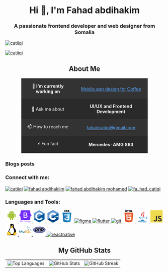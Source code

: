 <h1 align="center">Hi 👋, I'm Fahad abdihakim</h1>
<h3 align="center">A passionate frontend developer and web designer from Somalia</h3>

<p align="left"> <img src="https://komarev.com/ghpvc/?username=catiiqi&label=Profile%20views&color=0e75b6&style=flat" alt="catiiqi" /> </p>

<p align="left"> <a href="https://github.com/ryo-ma/github-profile-trophy"><img src="https://github-profile-trophy.vercel.app/?username=catiiqi" alt="catiiqi" /></a> </p>

<h2 align="center">About Me</h2>

<div align="center">
  <table style="width: 80%; border: 1px solid #ddd; border-collapse: collapse; background-color: #1e1e1e; color: #f5f5f5;">
    <tr style="background-color: #333; color: #ffffff;">
      <td style="padding: 15px; text-align: center; font-weight: bold;">🔭 I’m currently working on</td>
      <td style="padding: 15px; text-align: center;">
        <a href="https://www.figma.com/proto/UMZSPBYbffU1WELcZexTbW/HCI---Sunrise-Mocha?node-id=78-2&starting-point-node-id=78%3A2&t=LTWITpqLEtoPE1p2-1" target="_blank" style="color: #58a6ff;">
          Mobile app design for Coffee
        </a>
      </td>
    </tr>
    <tr style="background-color: #2a2a2a;">
      <td style="padding: 15px; text-align: center;">💬 Ask me about</td>
      <td style="padding: 15px; text-align: center;"><strong>UI/UX and Frontend Development</strong></td>
    </tr>
    <tr style="background-color: #333;">
      <td style="padding: 15px; text-align: center;">📫 How to reach me</td>
      <td style="padding: 15px; text-align: center;">
        <a href="mailto:fahadcatiqi@gmail.com" style="color: #58a6ff;">fahadcatiqi@gmail.com</a>
      </td>
    </tr>
    <tr style="background-color: #2a2a2a;">
      <td style="padding: 15px; text-align: center;">⚡ Fun fact</td>
      <td style="padding: 15px; text-align: center;"><strong>Mercedes-AMG S63</strong></td>
    </tr>
  </table>
</div>




  


### Blogs posts
<!-- BLOG-POST-LIST:START -->
<!-- BLOG-POST-LIST:END -->

<h3 align="left">Connect with me:</h3>
<p align="left">
<a href="https://dev.to/catiiqi" target="blank"><img align="center" src="https://raw.githubusercontent.com/rahuldkjain/github-profile-readme-generator/master/src/images/icons/Social/devto.svg" alt="catiiqi" height="30" width="40" /></a>
<a href="https://linkedin.com/in/fahad abdihakiim" target="blank"><img align="center" src="https://raw.githubusercontent.com/rahuldkjain/github-profile-readme-generator/master/src/images/icons/Social/linked-in-alt.svg" alt="fahad abdihakiim" height="30" width="40" /></a>
<a href="https://fb.com/fahad abdihakim mohamed" target="blank"><img align="center" src="https://raw.githubusercontent.com/rahuldkjain/github-profile-readme-generator/master/src/images/icons/Social/facebook.svg" alt="fahad abdihakim mohamed" height="30" width="40" /></a>
<a href="https://instagram.com/fa_had_catiqi" target="blank"><img align="center" src="https://raw.githubusercontent.com/rahuldkjain/github-profile-readme-generator/master/src/images/icons/Social/instagram.svg" alt="fa_had_catiqi" height="30" width="40" /></a>
</p>

<h3 align="left">Languages and Tools:</h3>
<p align="left"> <a href="https://developer.android.com" target="_blank" rel="noreferrer"> <img src="https://raw.githubusercontent.com/devicons/devicon/master/icons/android/android-original-wordmark.svg" alt="android" width="40" height="40"/> </a> <a href="https://getbootstrap.com" target="_blank" rel="noreferrer"> <img src="https://raw.githubusercontent.com/devicons/devicon/master/icons/bootstrap/bootstrap-plain-wordmark.svg" alt="bootstrap" width="40" height="40"/> </a> <a href="https://www.cprogramming.com/" target="_blank" rel="noreferrer"> <img src="https://raw.githubusercontent.com/devicons/devicon/master/icons/c/c-original.svg" alt="c" width="40" height="40"/> </a> <a href="https://www.w3schools.com/cpp/" target="_blank" rel="noreferrer"> <img src="https://raw.githubusercontent.com/devicons/devicon/master/icons/cplusplus/cplusplus-original.svg" alt="cplusplus" width="40" height="40"/> </a> <a href="https://www.w3schools.com/css/" target="_blank" rel="noreferrer"> <img src="https://raw.githubusercontent.com/devicons/devicon/master/icons/css3/css3-original-wordmark.svg" alt="css3" width="40" height="40"/> </a> <a href="https://www.figma.com/" target="_blank" rel="noreferrer"> <img src="https://www.vectorlogo.zone/logos/figma/figma-icon.svg" alt="figma" width="40" height="40"/> </a> <a href="https://flutter.dev" target="_blank" rel="noreferrer"> <img src="https://www.vectorlogo.zone/logos/flutterio/flutterio-icon.svg" alt="flutter" width="40" height="40"/> </a> <a href="https://git-scm.com/" target="_blank" rel="noreferrer"> <img src="https://www.vectorlogo.zone/logos/git-scm/git-scm-icon.svg" alt="git" width="40" height="40"/> </a> <a href="https://www.w3.org/html/" target="_blank" rel="noreferrer"> <img src="https://raw.githubusercontent.com/devicons/devicon/master/icons/html5/html5-original-wordmark.svg" alt="html5" width="40" height="40"/> </a> <a href="https://www.java.com" target="_blank" rel="noreferrer"> <img src="https://raw.githubusercontent.com/devicons/devicon/master/icons/java/java-original.svg" alt="java" width="40" height="40"/> </a> <a href="https://developer.mozilla.org/en-US/docs/Web/JavaScript" target="_blank" rel="noreferrer"> <img src="https://raw.githubusercontent.com/devicons/devicon/master/icons/javascript/javascript-original.svg" alt="javascript" width="40" height="40"/> </a> <a href="https://www.linux.org/" target="_blank" rel="noreferrer"> <img src="https://raw.githubusercontent.com/devicons/devicon/master/icons/linux/linux-original.svg" alt="linux" width="40" height="40"/> </a> <a href="https://www.mysql.com/" target="_blank" rel="noreferrer"> <img src="https://raw.githubusercontent.com/devicons/devicon/master/icons/mysql/mysql-original-wordmark.svg" alt="mysql" width="40" height="40"/> </a> <a href="https://www.php.net" target="_blank" rel="noreferrer"> <img src="https://raw.githubusercontent.com/devicons/devicon/master/icons/php/php-original.svg" alt="php" width="40" height="40"/> </a> <a href="https://reactnative.dev/" target="_blank" rel="noreferrer"> <img src="https://reactnative.dev/img/header_logo.svg" alt="reactnative" width="40" height="40"/> </a> </p>

<h2 align="center">My GitHub Stats</h2>

<table align="center">
  <tr>
    <td align="center">
      <img src="https://github-readme-stats.vercel.app/api/top-langs?username=catiiqi&show_icons=true&theme=dark&locale=en&layout=compact" alt="Top Languages" />
    </td>
    <td align="center">
      <img src="https://github-readme-stats.vercel.app/api?username=catiiqi&show_icons=true&theme=dark&locale=en" alt="GitHub Stats" />
    </td>
    <td align="center">
      <img src="https://github-readme-streak-stats.herokuapp.com/?user=catiiqi&theme=dark" alt="GitHub Streak" />
    </td>
  </tr>
</table>




